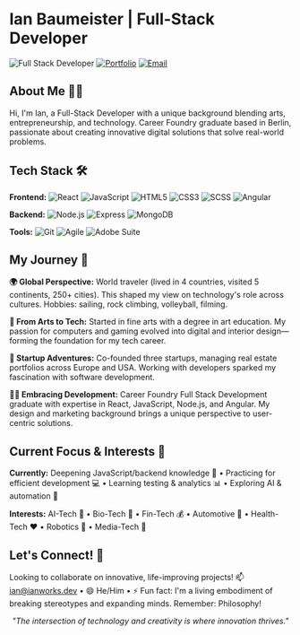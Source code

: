 # Ian Baumeister | Full-Stack Developer 

![Full Stack Developer](https://img.shields.io/badge/Full--Stack-Developer-1A1B27?style=for-the-badge&logo=react&logoColor=61DAFB)
[![Portfolio](https://img.shields.io/badge/Portfolio-ianworks.dev-1A1B27?style=for-the-badge&logo=firefox&logoColor=FF7139)](https://ianworks.dev)
[![Email](https://img.shields.io/badge/Email-ian%40ianworks.dev-1A1B27?style=for-the-badge&logo=gmail&logoColor=EA4335)](mailto:ian@ianworks.dev)

## About Me 👨‍💻
Hi, I'm Ian, a Full-Stack Developer with a unique background blending arts, entrepreneurship, and technology. Career Foundry graduate based in Berlin, passionate about creating innovative digital solutions that solve real-world problems.

## Tech Stack 🛠️ 
**Frontend:** ![React](https://img.shields.io/badge/React-61DAFB?style=flat-square&logo=react&logoColor=black) ![JavaScript](https://img.shields.io/badge/JavaScript-F7DF1E?style=flat-square&logo=javascript&logoColor=black) ![HTML5](https://img.shields.io/badge/HTML5-E34F26?style=flat-square&logo=html5&logoColor=white) ![CSS3](https://img.shields.io/badge/CSS3-1572B6?style=flat-square&logo=css3&logoColor=white) ![SCSS](https://img.shields.io/badge/SCSS-CC6699?style=flat-square&logo=sass&logoColor=white) ![Angular](https://img.shields.io/badge/Angular-DD0031?style=flat-square&logo=angular&logoColor=white)

**Backend:** ![Node.js](https://img.shields.io/badge/Node.js-339933?style=flat-square&logo=nodedotjs&logoColor=white) ![Express](https://img.shields.io/badge/Express-000000?style=flat-square&logo=express&logoColor=white) ![MongoDB](https://img.shields.io/badge/MongoDB-47A248?style=flat-square&logo=mongodb&logoColor=white)

**Tools:** ![Git](https://img.shields.io/badge/Git-F05032?style=flat-square&logo=git&logoColor=white) ![Agile](https://img.shields.io/badge/Agile-0052CC?style=flat-square&logo=jira&logoColor=white) ![Adobe Suite](https://img.shields.io/badge/Adobe_Suite-FF0000?style=flat-square&logo=adobe&logoColor=white)

## My Journey 🚀 
**🌍 Global Perspective:** World traveler (lived in 4 countries, visited 5 continents, 250+ cities). This shaped my view on technology's role across cultures. Hobbies: sailing, rock climbing, volleyball, filming.

**🎨 From Arts to Tech:** Started in fine arts with a degree in art education. My passion for computers and gaming evolved into digital and interior design—forming the foundation for my tech career.

**💼 Startup Adventures:** Co-founded three startups, managing real estate portfolios across Europe and USA. Working with developers sparked my fascination with software development.

**👨‍💻 Embracing Development:** Career Foundry Full Stack Development graduate with expertise in React, JavaScript, Node.js, and Angular. My design and marketing background brings a unique perspective to user-centric solutions.

## Current Focus & Interests 🔭
**Currently:** Deepening JavaScript/backend knowledge 🌱 • Practicing for efficient development 💻 • Learning testing & analytics 📊 • Exploring AI & automation 🤖

**Interests:** AI-Tech 🧠 • Bio-Tech 🧬 • Fin-Tech 💰 • Automotive 🚗 • Health-Tech ❤️ • Robotics 🤖 • Media-Tech 📱

## Let's Connect! 🤝 
Looking to collaborate on innovative, life-improving projects! 📫 ian@ianworks.dev • 😄 He/Him • ⚡ Fun fact: I'm a living embodiment of breaking stereotypes and expanding minds. Remember: Philosophy!

<div align="center"><i>"The intersection of technology and creativity is where innovation thrives."</i></div>

<!---
ibxibx/ibxibx is a ✨ special ✨ repository because its `README.md` (this file) appears on your GitHub profile.
You can click the Preview link to take a look at your changes.
--->
